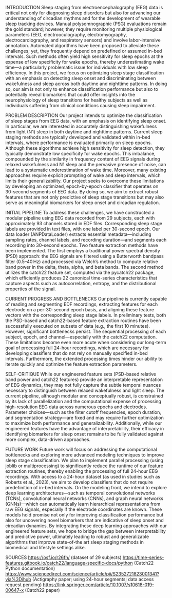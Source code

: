 INTRODUCTION
Sleep staging from electroencephalography (EEG) data is critical not only for diagnosing sleep disorders but also for advancing our understanding of circadian rhythms and for the development of wearable sleep tracking devices. Manual polysomnographic (PSG) evaluations remain the gold standard; however, they require monitoring multiple physiological parameters (EEG, electrooculography, electromyography, electrocardiography, and respiratory sensors) and involve labor‐intensive annotation. Automated algorithms have been proposed to alleviate these challenges; yet, they frequently depend on predefined or assumed in-bed intervals. Such methods often yield high sensitivity for sleep epochs at the expense of low specificity for wake epochs, thereby underestimating wake time—a particularly problematic issue for individuals with low sleep efficiency. In this project, we focus on optimizing sleep stage classification with an emphasis on detecting sleep onset and discriminating between wakefulness and sleep across both daytime and nighttime patterns. In doing so, our aim is not only to enhance classification performance but also to potentially reveal biomarkers that could offer insights into the neurophysiology of sleep transitions for healthy subjects as well as individuals suffering from clinical conditions causing sleep impairment.

PROBLEM DESCRIPTION
Our project intends to optimize the classification of sleep stages from EEG data, with an emphasis on identifying sleep onset. In particular, we are interested in accurately distinguishing wakefulness from light (N1) sleep in both daytime and nighttime patterns. Current sleep staging methods are typically developed and validated within in-bed intervals, where performance is evaluated primarily on sleep epochs. Although these algorithms achieve high sensitivity for sleep detection, they typically demonstrate low specificity for wake epochs. This imbalance, compounded by the similarity in frequency content of EEG signals during relaxed wakefulness and N1 sleep and the pervasive presence of noise, can lead to a systematic underestimation of wake time. Moreover, many existing approaches require explicit prompting of wake and sleep intervals, which limits their generalizability. Our project seeks to overcome these limitations by developing an optimized, epoch-by-epoch classifier that operates on 30-second segments of EEG data. By doing so, we aim to extract robust features that are not only predictive of sleep stage transitions but may also serve as meaningful biomarkers for sleep onset and circadian regulation.

INITIAL PIPELINE
To address these challenges, we have constructed a modular pipeline using EEG data recorded from 29 subjects, each with approximately 93 channels stored in EDF files. Corresponding sleep stage labels are provided in text files, with one label per 30-second epoch. Our data loader (ANPDataLoader) extracts essential metadata—including sampling rates, channel labels, and recording duration—and segments each recording into 30-second epochs. Two feature extraction methods have been implemented. The first employs a traditional power spectral density (PSD) approach: the EEG signals are filtered using a Butterworth bandpass filter (0.5–40 Hz) and processed via Welch’s method to compute relative band power in the delta, theta, alpha, and beta bands. The second method utilizes the catch22 feature set, computed via the pycatch22 package, which efficiently produces 22 canonical time-series characteristics that capture aspects such as autocorrelation, entropy, and the distributional properties of the signal. 

CURRENT PROGRESS AND BOTTLENECKS
Our pipeline is currently capable of reading and segmenting EDF recordings, extracting features for each electrode on a per-30-second epoch basis, and aligning these feature vectors with the corresponding sleep stage labels. In preliminary tests, both the PSD-based and catch22-based feature extraction routines have been successfully executed on subsets of data (e.g., the first 10 minutes). However, significant bottlenecks persist. The sequential processing of each subject, epoch, and channel—especially with the catch22 computation. These limitations become even more acute when considering our long-term goal of processing full 24-hour recordings, which are necessary for developing classifiers that do not rely on manually specified in-bed intervals. Furthermore, the extended processing times hinder our ability to iterate quickly and optimize the feature extraction parameters.

SELF-CRITIQUE
While our engineered feature sets (PSD-based relative band power and catch22 features) provide an interpretable representation of EEG dynamics, they may not fully capture the subtle temporal nuances necessary to distinguish between relaxed wakefulness and light sleep. The current pipeline, although modular and conceptually robust, is constrained by its lack of parallelization and the computational expense of processing high-resolution EEG data across numerous epochs and electrodes. Parameter choices—such as the filter cutoff frequencies, epoch duration, and segmentation strategy—are fixed and may require further optimization to maximize both performance and generalizability. Additionally, while our engineered features have the advantage of interpretability, their efficacy in identifying biomarkers for sleep onset remains to be fully validated against more complex, data-driven approaches.

FUTURE WORK
Future work will focus on addressing the computational bottlenecks and exploring more advanced modeling techniques to improve sleep stage classification. We plan to implement parallel processing (using joblib or multiprocessing) to significantly reduce the runtime of our feature extraction routines, thereby enabling the processing of full 24-hour EEG recordings. With access to a 24-hour dataset (as used in studies such as Roberts et al., 2023), we aim to develop classifiers that do not require predefinition of in-bed intervals. On the modeling front, we intend to explore deep learning architectures—such as temporal convolutional networks (TCNs), convolutional neural networks (CNNs), and graph neural networks (GNNs)—which can automatically learn hierarchical representations from raw EEG signals, especially if the electrode coordinates are known. These models hold promise not only for improving classification performance but also for uncovering novel biomarkers that are indicative of sleep onset and circadian dynamics. By integrating these deep learning approaches with our engineered feature sets, we hope to bridge the gap between interpretability and predictive power, ultimately leading to robust and generalizable algorithms that improve state-of-the art sleep staging methods in biomedical and lifestyle settings alike.

SOURCES
https://osf.io/r26fh/ (dataset of 29 subjects)
https://time-series-features.gitbook.io/catch22/language-specific-docs/python (Catch22 Python documentation)
https://www.sciencedirect.com/science/article/pii/S2352721823001341?via%3Dihub (Actigraphy paper; using 24-hour segments; data access request pending)
https://link.springer.com/article/10.1007/s10618-019-00647-x (Catch22 paper)

